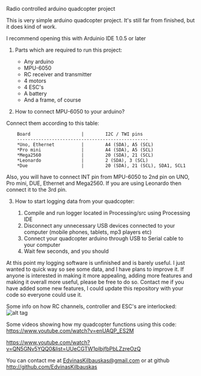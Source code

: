 Radio controlled arduino quadcopter project

This is very simple arduino quadcopter project. It's still far from finished, but it does kind of work.

I recommend opening this with Arduinio IDE 1.0.5 or later

1) Parts which are required to run this project:

	* Any arduino
	* MPU-6050
	* RC receiver and transmitter
	* 4 motors
	* 4 ESC's
	* A battery
	* And a frame, of course

2) How to connect MPU-6050 to your arduino?


Connect them according to this table:

        Board                   |        I2C / TWI pins
        -------------------------------------------------
        *Uno, Ethernet          |        A4 (SDA), A5 (SCL)
        *Pro mini               |        A4 (SDA), A5 (SCL)
        *Mega2560               |        20 (SDA), 21 (SCL)
        *Leonardo               |        2 (SDA), 3 (SCL)
        *Due                    |        20 (SDA), 21 (SCL), SDA1, SCL1

Also, you will have to connect INT pin from MPU-6050 to 2nd pin on UNO, Pro mini, DUE, Ethernet and Mega2560.
If you are using Leonardo then connect it to the 3rd pin.

3) How to start logging data from your quadcopter:

	1) Compile and run logger located in Processing/src using Processing IDE
	2) Disconnect any unnecessary USB devices connected to your computer (mobile phones, tablets, mp3 players etc)
	3) Connect your quadcopter arduino through USB to Serial cable to your computer
	4) Wait few seconds, and you should

At this point my logging software is unfinished and is barely useful. I just wanted to quick way so see some data, and I have plans to improve it.
If anyone is interested in making it more appealing, adding more features and making it overall more useful, please be free to do so.
Contact me if you have added some new features, I could update this repository with your code so everyone could use it.

Some info on how RC channels, controller and ESC's are interlocked:
![alt tag](http://s30.postimg.org/cx98h86kh/2014_10_16_18_33_12.jpg)

Some videos showing how my quadcopter functions using this code:
https://www.youtube.com/watch?v=enUAQP_ES2M

https://www.youtube.com/watch?v=QN5GNv5YQQ0&list=UUeCGTW1pIbjfbPbLZzreOzQ


You can contact me at EdvinasKilbauskas@gmail.com or at github http://github.com/EdvinasKilbauskas
